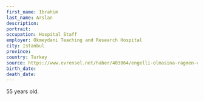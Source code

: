 ```yaml
---
first_name: Ibrahim
last_name: Arslan
description: 
portrait: 
occupation: Hospital Staff
employer: Okmeydani Teaching and Research Hospital
city: Istanbul
province: 
country: Turkey
source: https://www.evrensel.net/haber/403064/engelli-olmasina-ragmen-calistirilan-saglik-calisani-hayatini-kaybetti
birth_date: 
death_date: 
---
```


55 years old.